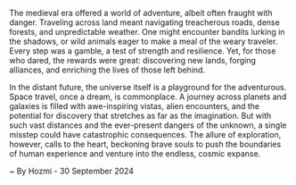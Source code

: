 
The medieval era offered a world of adventure, albeit often fraught with danger. Traveling across land meant navigating treacherous roads, dense forests, and unpredictable weather.  One might encounter bandits lurking in the shadows, or wild animals eager to make a meal of the weary traveler.  Every step was a gamble, a test of strength and resilience.  Yet, for those who dared, the rewards were great:  discovering new lands, forging alliances, and enriching the lives of those left behind.  

In the distant future, the universe itself is a playground for the adventurous.  Space travel, once a dream, is commonplace.  A journey across planets and galaxies is filled with awe-inspiring vistas, alien encounters, and the potential for discovery that stretches as far as the imagination.  But with such vast distances and the ever-present dangers of the unknown, a single misstep could have catastrophic consequences.  The allure of exploration, however, calls to the heart, beckoning brave souls to push the boundaries of human experience and venture into the endless, cosmic expanse. 

~ By Hozmi - 30 September 2024
